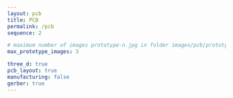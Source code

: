 ```yaml
---
layout: pcb
title: PCB
permalink: /pcb
sequence: 2

# maximum number of images prototype-n.jpg in folder images/pcb/prototype
max_prototype_images: 3

three_d: true
pcb_layout: true
manufacturing: false
gerber: true
---
```

